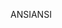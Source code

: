 <span data-ttu-id="8f375-101">ANSI</span><span class="sxs-lookup"><span data-stu-id="8f375-101">ANSI</span></span>
